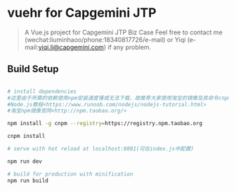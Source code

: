 # vuehr for Capgemini JTP 

> A Vue.js project for Capgemini JTP Biz Case
> Feel free to contact me (wechat:liuminhaoo/phone:18340817726/e-mail) or Yiqi (e-mail:yiqi.li@capgemini.com) if any problem.

## Build Setup

``` bash

# install dependencies
#这里由于所需的依赖使用npm安装速度慢或无法下载，故推荐大家使用淘宝的镜像及其命令cnpm，并保证电脑已经安装node.js
#Node.js教程<https://www.runoob.com/nodejs/nodejs-tutorial.html>
#淘宝npm镜像官网<http://npm.taobao.org/> 

npm install -g cnpm --registry=https://registry.npm.taobao.org

cnpm install

# serve with hot reload at localhost:8081(可在index.js中配置)

npm run dev

# build for production with minification
npm run build

